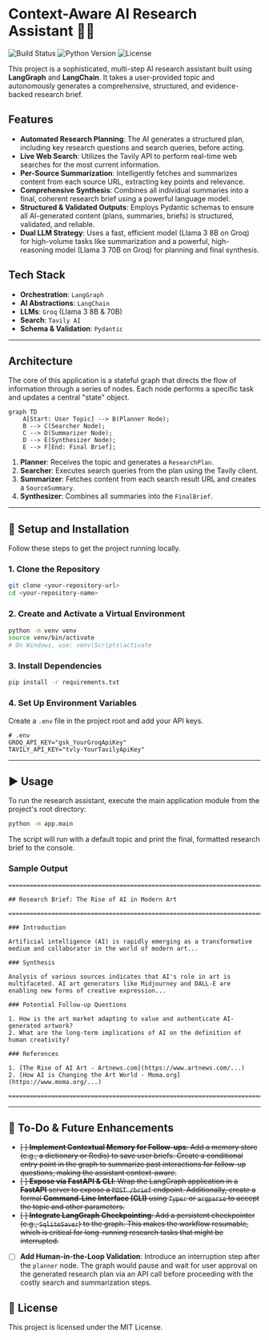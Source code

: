 # Context-Aware AI Research Assistant 🧠✨

![Build Status](https://img.shields.io/badge/build-passing-brightgreen)
![Python Version](https://img.shields.io/badge/python-3.9+-blue)
![License](https://img.shields.io/badge/license-MIT-purple)

This project is a sophisticated, multi-step AI research assistant built using **LangGraph** and **LangChain**. It takes a user-provided topic and autonomously generates a comprehensive, structured, and evidence-backed research brief.

## Features

-   **Automated Research Planning**: The AI generates a structured plan, including key research questions and search queries, before acting.
-   **Live Web Search**: Utilizes the Tavily API to perform real-time web searches for the most current information.
-   **Per-Source Summarization**: Intelligently fetches and summarizes content from each source URL, extracting key points and relevance.
-   **Comprehensive Synthesis**: Combines all individual summaries into a final, coherent research brief using a powerful language model.
-   **Structured & Validated Outputs**: Employs Pydantic schemas to ensure all AI-generated content (plans, summaries, briefs) is structured, validated, and reliable.
-   **Dual LLM Strategy**: Uses a fast, efficient model (Llama 3 8B on Groq) for high-volume tasks like summarization and a powerful, high-reasoning model (Llama 3 70B on Groq) for planning and final synthesis.

## Tech Stack

-   **Orchestration**: `LangGraph`
-   **AI Abstractions**: `LangChain`
-   **LLMs**: `Groq` (Llama 3 8B & 70B)
-   **Search**: `Tavily AI`
-   **Schema & Validation**: `Pydantic`

---

## Architecture

The core of this application is a stateful graph that directs the flow of information through a series of nodes. Each node performs a specific task and updates a central "state" object.

```mermaid
graph TD
    A[Start: User Topic] --> B(Planner Node);
    B --> C(Searcher Node);
    C --> D(Summarizer Node);
    D --> E(Synthesizer Node);
    E --> F[End: Final Brief];
```

1.  **Planner**: Receives the topic and generates a `ResearchPlan`.
2.  **Searcher**: Executes search queries from the plan using the Tavily client.
3.  **Summarizer**: Fetches content from each search result URL and creates a `SourceSummary`.
4.  **Synthesizer**: Combines all summaries into the `FinalBrief`.

---

## 🚀 Setup and Installation

Follow these steps to get the project running locally.

### 1. Clone the Repository

```bash
git clone <your-repository-url>
cd <your-repository-name>
```

### 2. Create and Activate a Virtual Environment

```bash
python -m venv venv
source venv/bin/activate
# On Windows, use: venv\Scripts\activate
```

### 3. Install Dependencies

```bash
pip install -r requirements.txt
```

### 4. Set Up Environment Variables

Create a `.env` file in the project root and add your API keys.

```env
# .env
GROQ_API_KEY="gsk_YourGroqApiKey"
TAVILY_API_KEY="tvly-YourTavilyApiKey"
```

---

## ▶️ Usage

To run the research assistant, execute the main application module from the project's root directory:

```bash
python -m app.main
```

The script will run with a default topic and print the final, formatted research brief to the console.

### Sample Output

```
================================================================================

## Research Brief: The Rise of AI in Modern Art

================================================================================

### Introduction

Artificial intelligence (AI) is rapidly emerging as a transformative medium and collaborator in the world of modern art...

### Synthesis

Analysis of various sources indicates that AI's role in art is multifaceted. AI art generators like Midjourney and DALL-E are enabling new forms of creative expression...

### Potential Follow-up Questions

1. How is the art market adapting to value and authenticate AI-generated artwork?
2. What are the long-term implications of AI on the definition of human creativity?

### References

1. [The Rise of AI Art - Artnews.com](https://www.artnews.com/...)
2. [How AI is Changing the Art World - Moma.org](https://www.moma.org/...)

================================================================================
```

---

## 📝 To-Do & Future Enhancements

-  <del> [ ] **Implement Contextual Memory for Follow-ups**: Add a memory store (e.g., a dictionary or Redis) to save user briefs. Create a conditional entry point in the graph to summarize past interactions for follow-up questions, making the assistant context-aware. </del>
-  <del>  [ ] **Expose via FastAPI & CLI**: Wrap the LangGraph application in a **FastAPI** server to expose a `POST /brief` endpoint. Additionally, create a formal **Command-Line Interface (CLI)** using `Typer` or `argparse` to accept the topic and other parameters. </del>
-  <del>  [ ] **Integrate LangGraph Checkpointing**: Add a persistent checkpointer (e.g., `SqliteSaver`) to the graph. This makes the workflow resumable, which is critical for long-running research tasks that might be interrupted.  </del>
-   [ ] **Add Human-in-the-Loop Validation**: Introduce an interruption step after the `planner` node. The graph would pause and wait for user approval on the generated research plan via an API call before proceeding with the costly search and summarization steps.

## 📄 License

This project is licensed under the MIT License.
